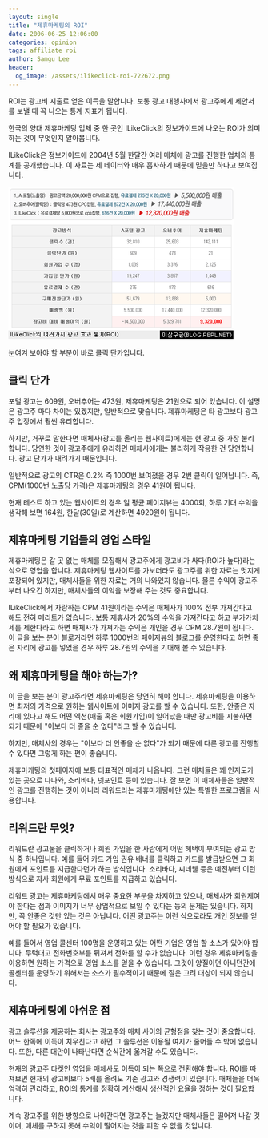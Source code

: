 ```yaml
---
layout: single
title: "제휴마케팅의 ROI"
date: 2006-06-25 12:06:00
categories: opinion
tags: affiliate roi
author: Samgu Lee
header:
  og_image: /assets/ilikeclick-roi-722672.png
---
```


ROI는 광고비 지출로 얻은 이득을 말합니다. 보통 광고 대행사에서 광고주에게 제안서를 보낼 때 꼭 나오는 통계 지표가 됩니다.

한국의 양대 제휴마케팅 업체 중 한 곳인 ILikeClick의 정보가이드에 나오는 ROI가 의미하는 것이 무엇인지 알아봅니다.

ILikeClick은 정보가이드에 2004년 5월 한달간 여러 매체에 광고를 진행한 업체의 통계를 공개했습니다. 이 자료는 제 데이터와 매우 흡사하기 때문에 믿을만 하다고 보여집니다.

![I like click ROI](/assets/ilikeclick-roi-722672.png)

눈여겨 보아야 할 부분이 바로 클릭 단가입니다.

## 클릭 단가

포털 광고는 609원, 오버추어는 473원, 제휴마케팅은 21원으로 되어 있습니다. 이 설명은 광고주 마다 차이는 있겠지만, 일반적으로 맞습니다. 제휴마케팅은 타 광고보다 광고주 입장에서 훨씬 유리합니다.

하지만, 거꾸로 말한다면 매체사(광고를 올리는 웹사이트)에게는 현 광고 중 가장 불리합니다. 당연한 것이 광고주에게 유리하면 매체사에게는 불리하게 작용한 건 당연합니다. 광고 단가가 내려가기 때문입니다.

일반적으로 광고의 CTR은 0.2% 즉 1000번 보여졌을 경우 2번 클릭이 일어납니다. 즉, CPM(1000번 노출당 가격)은 제휴마케팅의 경우 41원이 됩니다.

현재 테스트 하고 있는 웹사이트의 경우 일 평균 페이지뷰는 4000회, 하루 기대 수익을 생각해 보면 164원, 한달(30일)로 계산하면 4920원이 됩니다.

## 제휴마케팅 기업들의 영업 스타일

제휴마케팅은 갈 곳 없는 매체를 모집해서 광고주에게 광고비가 싸다(ROI가 높다)라는 식으로 영업을 합니다. 제휴마케팅 웹사이트를 가보더라도 광고주를 위한 자료는 멋지게 포장되어 있지만, 매체사들을 위한 자료는 거의 나와있지 않습니다. 물론 수익이 광고주부터 나오긴 하지만, 매체사들의 이익을 보장해 주는 것도 중요합니다.

ILikeClick에서 자랑하는 CPM 41원이라는 수익은 매체사가 100% 전부 가져간다고 해도 전혀 메리트가 없습니다. 보통 제휴사가 20%의 수익을 가져간다고 하고 부가가치세를 제한다라고 하면 매체사가 가져가는 수익은 개인을 경우 CPM 28.7원이 됩니다. 이 글을 보는 분이 블로거라면 하루 1000번의 페이지뷰의 블로그를 운영한다고 하면 좋은 자리에 광고를 넣었을 경우 하루 28.7원의 수익을 기대해 볼 수 있습니다.

## 왜 제휴마케팅을 해야 하는가?

이 글을 보는 분이 광고주라면 제휴마케팅은 당연히 해야 합니다. 제휴마케팅을 이용하면 최저의 가격으로 원하는 웹사이트에 이미지 광고를 할 수 있습니다. 또한, 안좋은 자리에 있다고 해도 어떤 엑션(매출 혹은 회원가입)이 일어났을 때만 광고비를 지불하면 되기 때문에 "이보다 더 좋을 순 없다"라고 할 수 있습니다.

하지만, 매체사의 경우는 "이보다 더 안좋을 순 없다"가 되기 때문에 다른 광고를 진행할 수 있다면 그렇게 하는 편이 좋습니다.

제휴마케팅의 첫페이지에 보통 대표적인 매체가 나옵니다. 그런 매체들은 꽤 인지도가 있는 곳으로 다나와, 소리바다, 넷포인트 등이 있습니다. 잘 보면 이 매체사들은 일반적인 광고를 진행하는 것이 아니라 리워드라는 제휴마케팅에만 있는 특별한 프로그램을 사용합니다.

## 리워드란 무엇?

리워드란 광고물을 클릭하거나 회원 가입을 한 사람에게 어떤 혜택이 부여되는 광고 방식 중 하나입니다. 예를 들어 카드 가입 권유 배너를 클릭하고 카드를 발급받으면 그 회원에게 포인트를 지급한다던가 하는 방식입니다. 소리바다, 씨네웰 등은 예전부터 이런 방식으로 자사 회원에게 무료 포인트를 지급하고 있습니다.

리워드 광고는 제휴마케팅에서 매우 중요한 부분을 차지하고 있으나, 매체사가 회원제여야 한다는 점과 이미지가 너무 상업적으로 보일 수 있다는 등의 문제는 있습니다. 하지만, 꼭 안좋은 것만 있는 것은 아닙니다. 어떤 광고주는 이런 식으로라도 개인 정보를 얻어야 할 필요가 있습니다.

예를 들어서 영업 콜센터 100명을 운영하고 있는 어떤 기업은 영업 할 소스가 있어야 합니다. 무턱대고 전화번호부를 뒤져서 전화를 할 수가 없습니다. 이런 경우 제휴마케팅을 이용하면 원하는 가격으로 영업 소스를 얻을 수 있습니다. 그것이 양질이던 아니던간에 콜센터를 운영하기 위해서는 소스가 필수적이기 때문에 질은 고려 대상이 되지 않습니다.

## 제휴마케팅에 아쉬운 점

광고 솔루션을 제공하는 회사는 광고주와 매체 사이의 균형점을 찾는 것이 중요합니다. 어느 한쪽에 이득이 치우친다고 하면 그 솔루션은 이용될 여지가 줄어들 수 밖에 없습니다. 또한, 다른 대안이 나타난다면 순식간에 옮겨갈 수도 있습니다.

현재의 광고주 타켓인 영업을 매체사도 이득이 되는 쪽으로 전환해야 합니다. ROI를 따져보면 현재의 광고비보다 5배를 올려도 기존 광고와 경쟁력이 있습니다. 매체들을 더욱 엄격히 관리하고, ROI의 통계를 정확히 계산해서 생산적인 요율을 정하는 것이 필요합니다.

계속 광고주를 위한 방향으로 나아간다면 광고주는 늘겠지만 매체사들은 떨어져 나갈 것이며, 매체를 구하지 못해 수익이 떨어지는 것을 피할 수 없을 것입니다.
